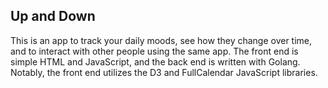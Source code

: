 ## Up and Down

This is an app to track your daily moods, see how they change over time, and to interact with other people using the same app. The front end is simple HTML and JavaScript, and the back end is written with Golang. Notably, the front end utilizes the D3 and FullCalendar JavaScript libraries.
